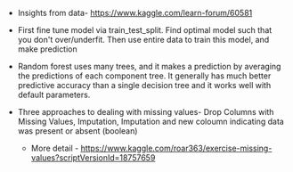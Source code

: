 * Insights from data-
https://www.kaggle.com/learn-forum/60581

* First fine tune model via train_test_split. Find optimal model such that you don't over/underfit. Then use entire data to train this model, and make prediction

* Random forest uses many trees, and it makes a prediction by averaging the predictions of each component tree. It generally has much better predictive accuracy than a single decision tree and it works well with default parameters.

* Three approaches to dealing with missing values-  Drop Columns with Missing Values, Imputation, Imputation and new coloumn indicating data was present or absent (boolean)
	* More detail - https://www.kaggle.com/roar363/exercise-missing-values?scriptVersionId=18757659 
